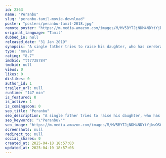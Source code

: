 ```yaml
---
id: 2363
name: "Peranbu"
slug: "peranbu-tamil-movie-download"
poster: "posters/peranbu-tamil-2018.jpg"
remote_poster: "https://m.media-amazon.com/images/M/MV5BYTJjNDM4NDYtYjkwOS00MDQ1LThmYzgtMjk3OWYzNDNkOTJkXkEyXkFqcGc@._V1_SX300.jpg"
original_language: "Tamil"
dubbed_in: null
released_date: "31 Jan 2019"
synopsis: "A single father tries to raise his daughter, who has cerebral palsy, even as she is beginning to wake up to her sexuality."
type: "movie"
rating: "8.7"
imdbid: "tt7738784"
tmdbid: null
views: 0
likes: 0
dislikes: 0
author_id: 1
trailer_url: null
runtime: "147 min"
is_featured: 0
is_active: 1
is_comingsoon: 0
seo_title: "Peranbu"
seo_description: "A single father tries to raise his daughter, who has cerebral palsy, even as she is beginning to wake up to her sexuality."
seo_keywords: "\"Peranbu\""
seo_image: "https://m.media-amazon.com/images/M/MV5BYTJjNDM4NDYtYjkwOS00MDQ1LThmYzgtMjk3OWYzNDNkOTJkXkEyXkFqcGc@._V1_SX300.jpg"
screenshots: null
redirect_to: null
social_shares: 0
created_at: 2025-04-10 18:57:03
updated_at: 2025-04-10 18:57:03
---
```



